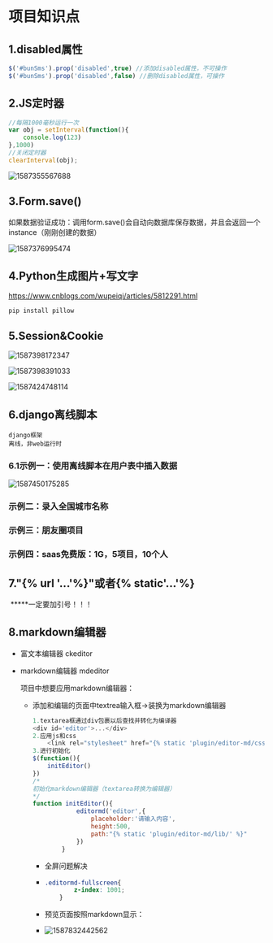 # 项目知识点

## 1.disabled属性

```javascript
$('#bunSms').prop('disabled',true) //添加disabled属性，不可操作
$('#bunSms').prop('disabled',false) //删除disabled属性，可操作
```

## 2.JS定时器

```javascript
//每隔1000毫秒运行一次
var obj = setInterval(function(){
    console.log(123)
},1000)
//关闭定时器
clearInterval(obj);
```

![1587355567688](E:\python个人知识拓展笔记\image\1587355567688.png)



## 3.Form.save()

如果数据验证成功：调用form.save()会自动向数据库保存数据，并且会返回一个instance（刚刚创建的数据）



![1587376995474](E:\python个人知识拓展笔记\image\1587376995474.png)

## 4.Python生成图片+写文字

 https://www.cnblogs.com/wupeiqi/articles/5812291.html 

```shell
pip install pillow
```



## 5.Session&Cookie

![1587398172347](E:\python个人知识拓展笔记\image\1587398172347.png)

![1587398391033](C:\Users\Mahongda\AppData\Roaming\Typora\typora-user-images\1587398391033.png)

![1587424748114](E:\python个人知识拓展笔记\image\1587424748114.png)

## 6.django离线脚本

```
django框架
离线，非web运行时
```

### 6.1示例一：使用离线脚本在用户表中插入数据

![1587450175285](E:\python个人知识拓展笔记\image\1587450175285.png)

### 示例二：录入全国城市名称

### 示例三：朋友圈项目

### 示例四：saas免费版：1G，5项目，10个人



## 7."{%  url  '...'%}"或者{%  static'...'%}

​	*****一定要加引号！！！

## 8.markdown编辑器

- 富文本编辑器 ckeditor

- markdown编辑器  mdeditor

  项目中想要应用markdown编辑器：

  - 添加和编辑的页面中textrea输入框->装换为markdown编辑器

    ```js
    1.textarea框通过div包裹以后查找并转化为编译器
    <div id='editor'>...</div>
    2.应用js和css
    	<link rel="stylesheet" href="{% static 'plugin/editor-md/css/editormd.min.css' %}">
    3.进行初始化
    $(function(){
    	initEditor()
    })
    /*
    初始化markdown编辑器（textarea转换为编辑器）
    */
    function initEditor(){
                editormd('editor',{
                    placeholder:'请输入内容',
                    height:500,
                    path:"{% static 'plugin/editor-md/lib/' %}"
                })
            }
    
    ```

    - 全屏问题解决

    - ```css
      .editormd-fullscreen{
              z-index: 1001;
          }
      ```

    - 预览页面按照markdown显示：

    - ![1587832442562](C:\Users\Mahongda\AppData\Roaming\Typora\typora-user-images\1587832442562.png)

      
    

